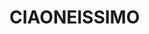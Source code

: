<!DOCTYPE html>
<html lang="en">

<head>
    <meta charset="UTF-8">
    <meta http-equiv="X-UA-Compatible" content="IE=edge">
    <meta name="viewport" content="width=device-width, initial-scale=1.0">
    <title>My Portfolio</title>
</head>

<body>
    <h1>CIAONEISSIMO</h1>
    <a href="https://pascaseba.github.io/PascaSebaP.github.io/netflix.md"></a>
</body>

</html>
